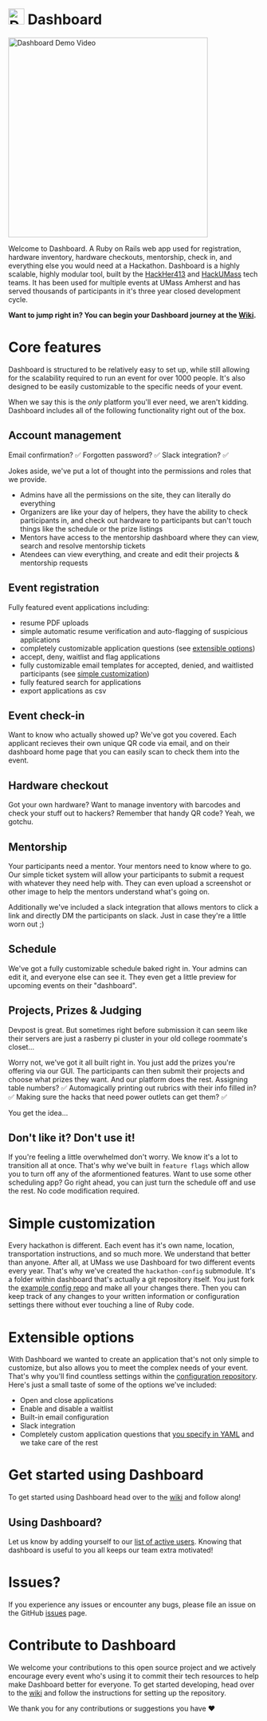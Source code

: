 # <img src="https://github.com/hackumass/dashboard/raw/master/app/assets/images/dashboard-logo.png" height=32 alt="Dashboard Logo" /> Dashboard

<a href="https://www.youtube.com/watch?v=-QjdCGwO72M"><img src="https://i.imgur.com/k68rJJM.png" alt="Dashboard Demo Video" width=400 /></a>

Welcome to Dashboard. A Ruby on Rails web app used for registration, hardware inventory, hardware checkouts, mentorship, check in, and everything else you would need at a Hackathon. Dashboard is a highly scalable, highly modular tool, built by the [HackHer413](https://hackher413.com) and [HackUMass](https://hackumass.com) tech teams. It has been used for multiple events at UMass Amherst and has served thousands of participants in it's three year closed development cycle.

**Want to jump right in? You can begin your Dashboard journey at the [Wiki](https://github.com/hackumass/dashboard/wiki).**

# Core features

Dashboard is structured to be relatively easy to set up, while still allowing for the scalability required to run an event for over 1000 people. It's also designed to be easily customizable to the specific needs of your event.

When we say this is the _only_ platform you'll ever need, we aren't kidding. Dashboard includes all of the following functionality right out of the box.

## Account management
Email confirmation? ✅ Forgotten password? ✅ Slack integration? ✅

Jokes aside, we've put a lot of thought into the permissions and roles that we provide.
- Admins have all the permissions on the site, they can literally do everything
- Organizers are like your day of helpers, they have the ability to check participants in, and check out hardware to participants but can't touch things like the schedule or the prize listings
- Mentors have access to the mentorship dashboard where they can view, search and resolve mentorship tickets
- Atendees can view everything, and create and edit their projects & mentorship requests

## Event registration
Fully featured event applications including:
- resume PDF uploads 
- simple automatic resume verification and auto-flagging of suspicious applications
- completely customizable application questions (see [extensible options](#extensible-options))
- accept, deny, waitlist and flag applications
- fully customizable email templates for accepted, denied, and waitlisted participants (see [simple customization](#simple-customization))
- fully featured search for applications
- export applications as csv

## Event check-in
Want to know who actually showed up? We've got you covered. Each applicant recieves their own unique QR code via email, and on their dashboard home page that you can easily scan to check them into the event.

## Hardware checkout
Got your own hardware? Want to manage inventory with barcodes and check your stuff out to hackers? Remember that handy QR code? Yeah, we gotchu.

## Mentorship
Your participants need a mentor. Your mentors need to know where to go. Our simple ticket system will allow your participants to submit a request with whatever they need help with. They can even upload a screenshot or other image to help the mentors understand what's going on.

Additionally we've included a slack integration that allows mentors to click a link and directly DM the participants on slack. Just in case they're a little worn out ;)

## Schedule
We've got a fully customizable schedule baked right in. Your admins can edit it, and everyone else can see it. They even get a little preview for upcoming events on their "dashboard".

## Projects, Prizes & Judging
Devpost is great. But sometimes right before submission it can seem like their servers are just a rasberry pi cluster in your old college roommate's closet...

Worry not, we've got it all built right in. You just add the prizes you're offering via our GUI. The participants can then submit their projects and choose what prizes they want. And our platform does the rest. Assigning table numbers? ✅ Automagically printing out rubrics with their info filled in? ✅ Making sure the hacks that need power outlets can get them? ✅

You get the idea...

## Don't like it? Don't use it!
If you're feeling a little overwhelmed don't worry. We know it's a lot to transition all at once. That's why we've built in `feature flags` which allow you to turn off any of the aformentioned features. Want to use some other scheduling app? Go right ahead, you can just turn the schedule off and use the rest. No code modification required.

# Simple customization
Every hackathon is different. Each event has it's own name, location, transportation instructions, and so much more. We understand that better than anyone. After all, at UMass we use Dashboard for two different events every year. That's why we've created the `hackathon-config` submodule. It's a folder within dashboard that's actually a git repository itself. You just fork the [example config repo](https://github.com/hackumass/redpandahacks-config) and make all your changes there. Then you can keep track of any changes to your written information or configuration settings there without ever touching a line of Ruby code.

# Extensible options
With Dashboard we wanted to create an application that's not only simple to customize, but also allows you to meet the complex needs of your event. That's why you'll find countless settings within the [configuration repository](https://github.com/hackumass/redpandahacks-config). Here's just a small taste of some of the options we've included:

- Open and close applications
- Enable and disable a waitlist
- Built-in email configuration
- Slack integration
- Completely custom application questions that [you specify in YAML](https://github.com/hackumass/redpandahacks-config/blob/master/event_application.yml) and we take care of the rest

# Get started using Dashboard
To get started using Dashboard head over to the [wiki](https://github.com/hackumass/dashboard/wiki) and follow along!

## Using Dashboard?
Let us know by adding yourself to our [list of active users](https://github.com/fuseumass/dashboard/wiki/Events-using-Dashboard). Knowing that dashboard is useful to you all keeps our team extra motivated!

# Issues?
If you experience any issues or encounter any bugs, please file an issue on the GitHub [issues](https://github.com/hackumass/dashboard/issues) page.

# Contribute to Dashboard
We welcome your contributions to this open source project and we actively encourage every event who's using it to commit their tech resources to help make Dashboard better for everyone. To get started developing, head over to the [wiki](https://github.com/hackumass/dashboard/wiki) and follow the instructions for setting up the repository.

We thank you for any contributions or suggestions you have ❤️
